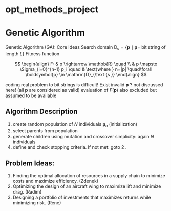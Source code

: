 # opt_methods_project

# Genetic Algorithm

Genetic Algorithm (GA): Core Ideas
Search domain $\mathrm{D}_{\mathrm{s}}=\{\boldsymbol{p} \mid \boldsymbol{p}=$ bit string of length $L\}$ 
Fitness function 

$$
\begin{align}
F: & p \rightarrow \mathbb{R} \quad 
\\ & p \mapsto \Sigma_{i=0}^{n-1}  p_i
\quad & \text{where } n=|p| \quad\forall \boldsymbol{p} \in \mathrm{D}_{\text {s }}
\end{align}
$$

coding real problem to bit strings is difficult! Exist invalid $\boldsymbol{p}$ ? not discussed here! (all $\boldsymbol{p}$ are considered as valid)
evaluation of $F(\boldsymbol{p})$ also excluded but assumed to be available

## Algorithm Description

1. create random population of $N$ individuals $\boldsymbol{p}_n$ (initialization)
1. select parents from population
2. generate children using mutation and crossover simplicity: again $N$ individuals
3. define and check stopping criteria. If not met: goto 2 .

## Problem Ideas:
1. Finding the optimal allocation of resources in a supply chain to minimize costs and maximize efficiency. (Zdenek)
2. Optimizing the design of an aircraft wing to maximize lift and minimize drag. (Radim)
3. Designing a portfolio of investments that maximizes returns while minimizing risk. (Rene)
